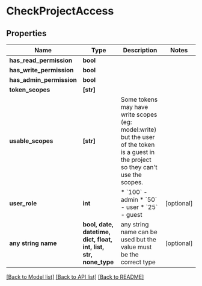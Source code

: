 # CheckProjectAccess


## Properties
Name | Type | Description | Notes
------------ | ------------- | ------------- | -------------
**has_read_permission** | **bool** |  | 
**has_write_permission** | **bool** |  | 
**has_admin_permission** | **bool** |  | 
**token_scopes** | **[str]** |  | 
**usable_scopes** | **[str]** | Some tokens may have write scopes (eg: model:write) but the user of the token is a guest in the project so they can&#39;t use the scopes. | 
**user_role** | **int** | * &#x60;100&#x60; - admin * &#x60;50&#x60; - user * &#x60;25&#x60; - guest | [optional] 
**any string name** | **bool, date, datetime, dict, float, int, list, str, none_type** | any string name can be used but the value must be the correct type | [optional]

[[Back to Model list]](../README.md#documentation-for-models) [[Back to API list]](../README.md#documentation-for-api-endpoints) [[Back to README]](../README.md)


